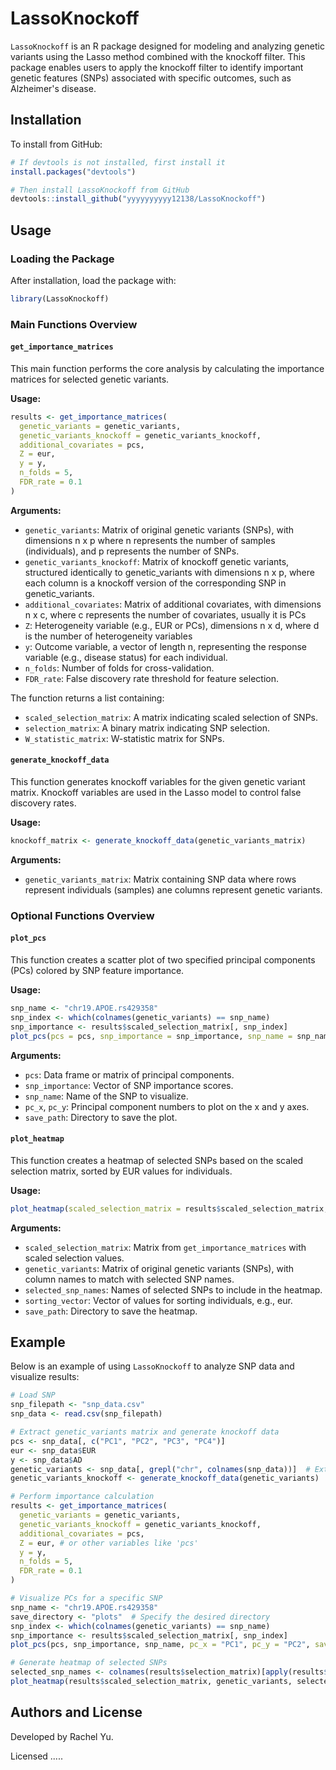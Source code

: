 # LassoKnockoff
`LassoKnockoff` is an R package designed for modeling and analyzing genetic variants using the Lasso method combined with the knockoff filter. This package enables users to apply the knockoff filter to identify important genetic features (SNPs) associated with specific outcomes, such as Alzheimer's disease.

## Installation

To install from GitHub:
```r
# If devtools is not installed, first install it
install.packages("devtools")

# Then install LassoKnockoff from GitHub
devtools::install_github("yyyyyyyyyy12138/LassoKnockoff")
```

## Usage

### Loading the Package

After installation, load the package with:

```r
library(LassoKnockoff)
```

### Main Functions Overview

#### `get_importance_matrices`

This main function performs the core analysis by calculating the importance matrices for selected genetic variants.

**Usage:**

```r
results <- get_importance_matrices(
  genetic_variants = genetic_variants,
  genetic_variants_knockoff = genetic_variants_knockoff,
  additional_covariates = pcs,
  Z = eur, 
  y = y,
  n_folds = 5,  
  FDR_rate = 0.1  
)
```

**Arguments:**
- `genetic_variants`: Matrix of original genetic variants (SNPs), with dimensions n x p where n represents the number of samples (individuals), and p represents the number of SNPs.
- `genetic_variants_knockoff`: Matrix of knockoff genetic variants,  structured identically to genetic_variants with dimensions n x p, where each column is a knockoff version of the corresponding SNP in genetic_variants.
- `additional_covariates`: Matrix of additional covariates, with dimensions n x c, where c represents the number of covariates, usually it is PCs
- `Z`: Heterogeneity variable (e.g., EUR or PCs),  dimensions n x d, where d is the number of heterogeneity variables
- `y`: Outcome variable, a vector of length n, representing the response variable (e.g., disease status) for each individual.
- `n_folds`: Number of folds for cross-validation.
- `FDR_rate`: False discovery rate threshold for feature selection.

The function returns a list containing:
- `scaled_selection_matrix`: A matrix indicating scaled selection of SNPs.
- `selection_matrix`: A binary matrix indicating SNP selection.
- `W_statistic_matrix`: W-statistic matrix for SNPs.

#### `generate_knockoff_data`

This function generates knockoff variables for the given genetic variant matrix. Knockoff variables are used in the Lasso model to control false discovery rates.

**Usage:**

```r
knockoff_matrix <- generate_knockoff_data(genetic_variants_matrix)
```

**Arguments:**
- `genetic_variants_matrix`: Matrix containing SNP data where rows represent individuals (samples) ane columns represent genetic variants.


### Optional Functions Overview
#### `plot_pcs`

This function creates a scatter plot of two specified principal components (PCs) colored by SNP feature importance.

**Usage:**

```r
snp_name <- "chr19.APOE.rs429358"
snp_index <- which(colnames(genetic_variants) == snp_name)
snp_importance <- results$scaled_selection_matrix[, snp_index]
plot_pcs(pcs = pcs, snp_importance = snp_importance, snp_name = snp_name, pc_x = "PC1", pc_y = "PC2", save_path = "plots")
```

**Arguments:**
- `pcs`: Data frame or matrix of principal components.
- `snp_importance`: Vector of SNP importance scores.
- `snp_name`: Name of the SNP to visualize.
- `pc_x`, `pc_y`: Principal component numbers to plot on the x and y axes.
- `save_path`: Directory to save the plot.

#### `plot_heatmap`

This function creates a heatmap of selected SNPs based on the scaled selection matrix, sorted by EUR values for individuals.

**Usage:**

```r
plot_heatmap(scaled_selection_matrix = results$scaled_selection_matrix, genetic_variants = genetic_variants, selected_snp_names = selected_snp_names, sorting_vector = eur, save_path = "plots")
```

**Arguments:**
- `scaled_selection_matrix`: Matrix from `get_importance_matrices` with scaled selection values.
- `genetic_variants`: Matrix of original genetic variants (SNPs), with column names to match with selected SNP names.
- `selected_snp_names`: Names of selected SNPs to include in the heatmap.
- `sorting_vector`: Vector of values for sorting individuals, e.g., eur.
- `save_path`: Directory to save the heatmap.

## Example

Below is an example of using `LassoKnockoff` to analyze SNP data and visualize results:

```r
# Load SNP
snp_filepath <- "snp_data.csv"
snp_data <- read.csv(snp_filepath)

# Extract genetic_variants matrix and generate knockoff data
pcs <- snp_data[, c("PC1", "PC2", "PC3", "PC4")]
eur <- snp_data$EUR
y <- snp_data$AD
genetic_variants <- snp_data[, grepl("chr", colnames(snp_data))]  # Extract columns with "chr" in their names
genetic_variants_knockoff <- generate_knockoff_data(genetic_variants)

# Perform importance calculation
results <- get_importance_matrices(
  genetic_variants = genetic_variants,
  genetic_variants_knockoff = genetic_variants_knockoff,
  additional_covariates = pcs,
  Z = eur, # or other variables like 'pcs'
  y = y,
  n_folds = 5,
  FDR_rate = 0.1
)

# Visualize PCs for a specific SNP
snp_name <- "chr19.APOE.rs429358"
save_directory <- "plots"  # Specify the desired directory
snp_index <- which(colnames(genetic_variants) == snp_name)
snp_importance <- results$scaled_selection_matrix[, snp_index]
plot_pcs(pcs, snp_importance, snp_name, pc_x = "PC1", pc_y = "PC2", save_path = save_directory)

# Generate heatmap of selected SNPs
selected_snp_names <- colnames(results$selection_matrix)[apply(results$selection_matrix, 2, any)]
plot_heatmap(results$scaled_selection_matrix, genetic_variants, selected_snp_names, eur, save_path = "plots")
```

## Authors and License

Developed by Rachel Yu.

Licensed .....



